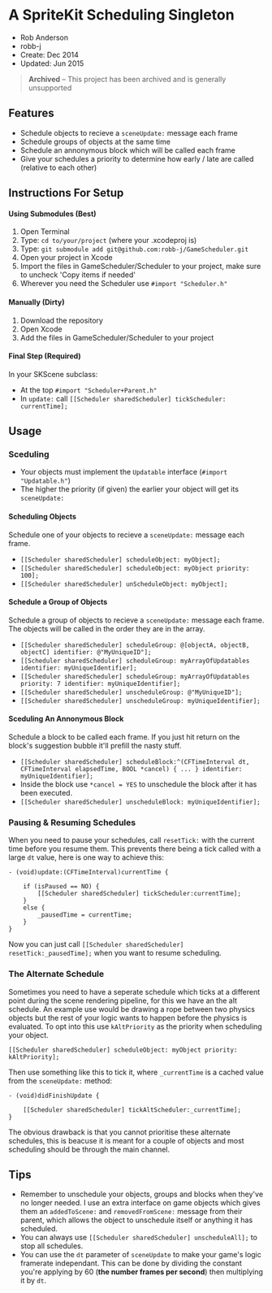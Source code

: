 # A SpriteKit Scheduling Singleton
- Rob Anderson
- robb-j
- Create: Dec 2014
- Updated: Jun 2015

> **Archived** – This project has been archived and is generally unsupported

## Features
- Schedule objects to recieve a `sceneUpdate:` message each frame
- Schedule groups of objects at the same time
- Schedule an annonymous block which will be called each frame
- Give your schedules a priority to determine how early / late are called (relative to each other)


## Instructions For Setup
#### Using Submodules (Best)
1. Open Terminal
2. Type: `cd to/your/project` (where your .xcodeproj is)
3. Type: `git submodule add git@github.com:robb-j/GameScheduler.git`
4. Open your project in Xcode
5. Import the files in GameScheduler/Scheduler to your project, make sure to uncheck 'Copy items if needed'
6. Wherever you need the Scheduler use `#import "Scheduler.h"`

#### Manually (Dirty)
1. Download the repository
2. Open Xcode
3. Add the files in GameScheduler/Scheduler to your project

#### Final Step (Required)
In your SKScene subclass:
- At the top `#import "Scheduler+Parent.h"`
- In `update:` call `[[Scheduler sharedScheduler] tickScheduler: currentTime];`



## Usage
### Sceduling
- Your objects must implement the `Updatable` interface (`#import "Updatable.h"`)
- The higher the priority (if given) the earlier your object will get its `sceneUpdate:`

#### Scheduling Objects
Schedule one of your objects to recieve a `sceneUpdate:` message each frame. 
- `[[Scheduler sharedScheduler] scheduleObject: myObject];`
- `[[Scheduler sharedScheduler] scheduleObject: myObject priority: 100];`
- `[[Scheduler sharedScheduler] unScheduleObject: myObject];`

#### Schedule a Group of Objects
Schedule a group of objects to recieve a `sceneUpdate:` message each frame. The objects will be called in the order they are in the array.
- `[[Scheduler sharedScheduler] scheduleGroup: @[objectA, objectB, objectC] identifier: @"MyUniqueID"];`
- `[[Scheduler sharedScheduler] scheduleGroup: myArrayOfUpdatables identifier: myUniqueIdentifier];`
- `[[Scheduler sharedScheduler] scheduleGroup: myArrayOfUpdatables priority: 7 identifier: myUniqueIdentifier];`
- `[[Scheduler sharedScheduler] unscheduleGroup: @"MyUniqueID"];`
- `[[Scheduler sharedScheduler] unscheduleGroup: myUniqueIdentifier];`

#### Sceduling An Annonymous Block
Schedule a block to be called each frame. If you just hit return on the block's suggestion bubble it'll prefill the nasty stuff.
- `[[Scheduler sharedScheduler] scheduleBlock:^(CFTimeInterval dt, CFTimeInterval elapsedTime, BOOL *cancel) { ... } identifier: myUniqueIdentifier];`
- Inside the block use `*cancel = YES` to unschedule the block after it has been executed.
- `[[Scheduler sharedScheduler] unscheduleBlock: myUniqueIdentifier];`

### Pausing & Resuming Schedules
When you need to pause your schedules, call `resetTick:` with the current time before you resume them. This prevents there being a tick called with a large `dt` value, here is one way to achieve this:
```objc
- (void)update:(CFTimeInterval)currentTime {
	
	if (isPaused == NO) {
		[[Scheduler sharedScheduler] tickScheduler:currentTime];
	}
	else {
		_pausedTime = currentTime;
	}
}
```
Now you can just call `[[Scheduler sharedScheduler] resetTick:_pausedTime];` when you want to resume scheduling.

### The Alternate Schedule
Sometimes you need to have a seperate schedule which ticks at a different point during the scene rendering pipeline, for this we have an the alt schedule. An example use would be drawing a rope between two physics objects but the rest of your logic wants to happen before the physics is evaluated. To opt into this use `kAltPriority` as the priority when scheduling your object.
```objc
[[Scheduler sharedScheduler] scheduleObject: myObject priority: kAltPriority];
```
Then use something like this to tick it, where `_currentTime` is a cached value from the `sceneUpdate:` method:
```objc
- (void)didFinishUpdate {
	
	[[Scheduler sharedScheduler] tickAltScheduler:_currentTime];
}
```
The obvious drawback is that you cannot prioritise these alternate schedules, this is beacuse it is meant for a couple of objects and most scheduling should be through the main channel.




## Tips
- Remember to unschedule your objects, groups and blocks when they've no longer needed. I use an extra interface on game objects which gives them an `addedToScene:` and `removedFromScene:` message from their parent, which allows the object to unschedule itself or anything it has scheduled.
- You can always use `[[Scheduler sharedScheduler] unscheduleAll];` to stop all schedules.
- You can use the `dt` parameter of `sceneUpdate` to make your game's logic framerate independant. This can be done by dividing the constant you're applying by 60 (**the number frames per second**) then multiplying it by `dt`.
